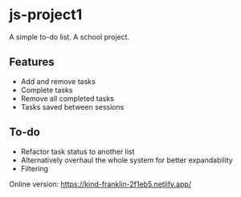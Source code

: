 # js-project1
 
A simple to-do list. A school project.

## Features
* Add and remove tasks
* Complete tasks
* Remove all completed tasks
* Tasks saved between sessions

## To-do
* Refactor task status to another list
* Alternatively overhaul the whole system for better expandability
* Filtering

Online version: https://kind-franklin-2f1eb5.netlify.app/